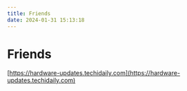 ```yaml
---
title: Friends
date: 2024-01-31 15:13:18
---
```


# Friends

[https://hardware-updates.techidaily.com](https://hardware-updates.techidaily.com)